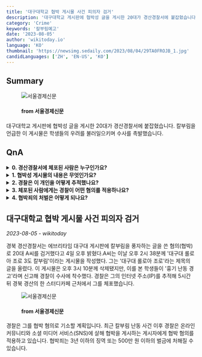 ```yaml
---
title: '대구대학교 협박 게시물 사건 피의자 검거'
description: '대구대학교 게시판에 협박성 글을 게시한 20대가 경산경찰서에 붙잡혔습니다. 칼부림을 언급한 이 게시물은 학생들의 우려를 불러일으키며 수사를 촉발했습니다.'
category: 'Crime'
keywords: '칼부림예고'
date: '2023-08-05'
author: 'wikitoday.io'
language: 'KO'
thumbnail: 'https://newsimg.sedaily.com/2023/08/04/29TA0FROJB_1.jpg'
candidLanguages: ['ZH', 'EN-US', 'KO']
---
```


## Summary



<figure>
    <img src="https://newsimg.sedaily.com/2023/08/04/29TA0FROJB_1.jpg" alt="서울경제신문" />
    <figcaption>
        <h4> from 서울경제신문</h4>
    </figcaption>
</figure>


대구대학교 게시판에 협박성 글을 게시한 20대가 경산경찰서에 붙잡혔습니다. 칼부림을 언급한 이 게시물은 학생들의 우려를 불러일으키며 수사를 촉발했습니다.


## QnA


<details>
    <summary><b>0. 경산경찰서에 체포된 사람은 누구인가요?</b></summary>
    경북 경산경찰서에 20대 남성이 검거됐습니다.
</details>

<details>
    <summary><b>1. 협박성 게시물의 내용은 무엇인가요?</b></summary>
    해당 게시물에는 '대구대 롤로누아 조로 3도 칼부림'이라는 제목의 글이 올라왔습니다.
</details>

<details>
    <summary><b>2. 경찰은 이 개인을 어떻게 추적했나요?</b></summary>
    경찰은 인터넷 주소(IP)를 통해 해당 개인을 추적했습니다.
</details>

<details>
    <summary><b>3. 체포된 사람에게는 경찰이 어떤 혐의를 적용하나요?</b></summary>
    경찰은 체포된 개인에 대해 협박 혐의를 적용할 것입니다.
</details>

<details>
    <summary><b>4. 협박죄의 처벌은 어떻게 되나요?</b></summary>
    협박죄는 3년 이하의 징역 또는 500만 원 이하의 벌금에 처해질 수 있습니다.
</details>



## 대구대학교 협박 게시물 사건 피의자 검거

_2023-08-05 - wikitoday_

경북 경산경찰서는 에브리타임 대구대 게시판에 칼부림을 풍자하는 글을 쓴 혐의(협박)로 20대 A씨를 검거했다고 4일 오후 밝혔다.A씨는 이날 오후 2시 38분께 '대구대 롤로아 조로 3도 칼부림'이라는 게시물을 작성했다. 그는 '대구대 롤로아 조로'라는 제목의 글을 올렸다. 이 게시물은 오후 3시 10분께 삭제됐지만, 이를 본 학생들이 '흉기 난동 경고'라며 신고해 경찰이 수사에 착수했다. 경찰은 그의 인터넷 주소(IP)를 추적해 5시간 뒤 경북 경산의 한 스터디카페 근처에서 그를 체포했습니다.


<figure>
    <img src="https://newsimg.sedaily.com/2023/08/04/29TA11XCJD_1.jpg" alt="서울경제신문" />
    <figcaption>
        <h4> from 서울경제신문</h4>
    </figcaption>
</figure>


경찰은 그를 협박 혐의로 기소할 계획입니다. 최근 칼부림 난동 사건 이후 경찰은 온라인 커뮤니티와 소셜 미디어 서비스(SNS)에 살해 협박을 게시하는 게시자에게 협박 혐의를 적용하고 있습니다. 협박죄는 3년 이하의 징역 또는 500만 원 이하의 벌금에 처해질 수 있습니다.
